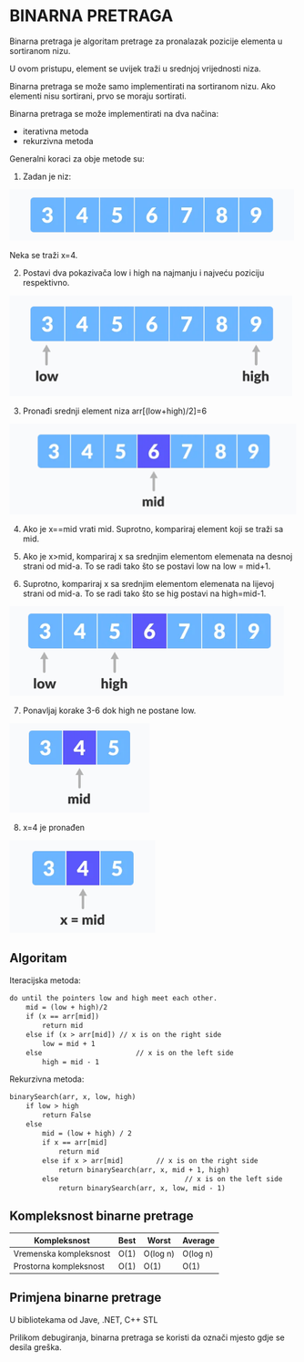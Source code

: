 # BINARNA PRETRAGA

Binarna pretraga je algoritam pretrage za pronalazak pozicije elementa u sortiranom nizu.

U ovom pristupu, element se uvijek traži u srednjoj vrijednosti niza.

Binarna pretraga se može samo implementirati na sortiranom nizu. Ako elementi nisu sortirani, prvo se moraju sortirati.

Binarna pretraga se može implementirati na dva načina:

* iterativna metoda
* rekurzivna metoda

Generalni koraci za obje metode su:

1. Zadan je niz:

<img src="images/binary1.png" />

Neka se traži x=4.

2. Postavi dva pokazivača low i high na najmanju i najveću poziciju respektivno.

<img src="images/binary2.png" />

3. Pronađi srednji element niza arr[(low+high)/2]=6

<img src="images/binary3.png" />

4. Ako je x==mid vrati mid. Suprotno, kompariraj element koji se traži sa mid.
   
5. Ako je x>mid, kompariraj x sa srednjim elementom elemenata na desnoj strani od mid-a. To se radi tako što se postavi low na low = mid+1.

6. Suprotno, kompariraj x sa srednjim elementom elemenata na lijevoj strani od mid-a. To se radi tako što se hig postavi na high=mid-1.

<img src="images/binary4.png" />

7. Ponavljaj korake 3-6 dok high ne postane low.
   
<img src="images/binary5.png" />

8. x=4 je pronađen

<img src="images/binary6.png" />

## Algoritam

Iteracijska metoda:

```
do until the pointers low and high meet each other.
    mid = (low + high)/2
    if (x == arr[mid])
        return mid
    else if (x > arr[mid]) // x is on the right side
        low = mid + 1
    else                       // x is on the left side
        high = mid - 1
```

Rekurzivna metoda:

```
binarySearch(arr, x, low, high)
    if low > high
        return False 
    else
        mid = (low + high) / 2 
        if x == arr[mid]
            return mid
        else if x > arr[mid]        // x is on the right side
            return binarySearch(arr, x, mid + 1, high)
        else                               // x is on the left side
            return binarySearch(arr, x, low, mid - 1)
```

## Kompleksnost binarne pretrage

<table>
<th>
Kompleksnost
</th>
<th>
Best
</th>
<th>
Worst
</th>
<th>
Average
</th>
<tbody>
<tr>
<td>
Vremenska kompleksnost
</td>
<td>
O(1)
</td>
<td>
O(log n)
</td>
<td>
O(log n)
</td>
</tr>
<tr>
<td>
Prostorna kompleksnost
</td>
<td>
O(1)
</td>
<td>
O(1)
</td>
<td>
O(1)
</td>
</tr>
</tbody>
</table>

## Primjena binarne pretrage

U bibliotekama od Jave, .NET, C++ STL

Prilikom debugiranja, binarna pretraga se koristi da označi mjesto gdje se desila greška.

